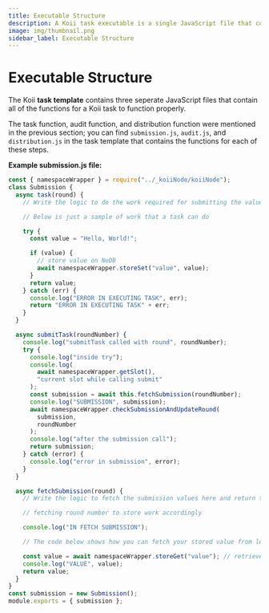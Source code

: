 ```yaml
---
title: Executable Structure
description: A Koii task executable is a single JavaScript file that contains all of the functions for a Koii task to function properly.
image: img/thumbnail.png
sidebar_label: Executable Structure
---
```


# Executable Structure

The Koii **task template** contains three seperate JavaScript files that contain all of the functions for a Koii task to function properly.

The task function, audit function, and distribution function were mentioned in the previous section; you can find `submission.js`, `audit.js`, and `distribution.js` in the task template that contains the functions for each of these steps.

**Example submission.js file:**

```javascript
const { namespaceWrapper } = require("../_koiiNode/koiiNode");
class Submission {
  async task(round) {
    // Write the logic to do the work required for submitting the values and optionally store the result in levelDB

    // Below is just a sample of work that a task can do

    try {
      const value = "Hello, World!";

      if (value) {
        // store value on NeDB
        await namespaceWrapper.storeSet("value", value);
      }
      return value;
    } catch (err) {
      console.log("ERROR IN EXECUTING TASK", err);
      return "ERROR IN EXECUTING TASK" + err;
    }
  }

  async submitTask(roundNumber) {
    console.log("submitTask called with round", roundNumber);
    try {
      console.log("inside try");
      console.log(
        await namespaceWrapper.getSlot(),
        "current slot while calling submit"
      );
      const submission = await this.fetchSubmission(roundNumber);
      console.log("SUBMISSION", submission);
      await namespaceWrapper.checkSubmissionAndUpdateRound(
        submission,
        roundNumber
      );
      console.log("after the submission call");
      return submission;
    } catch (error) {
      console.log("error in submission", error);
    }
  }

  async fetchSubmission(round) {
    // Write the logic to fetch the submission values here and return the cid string

    // fetching round number to store work accordingly

    console.log("IN FETCH SUBMISSION");

    // The code below shows how you can fetch your stored value from level DB

    const value = await namespaceWrapper.storeGet("value"); // retrieves the value
    console.log("VALUE", value);
    return value;
  }
}
const submission = new Submission();
module.exports = { submission };
```
